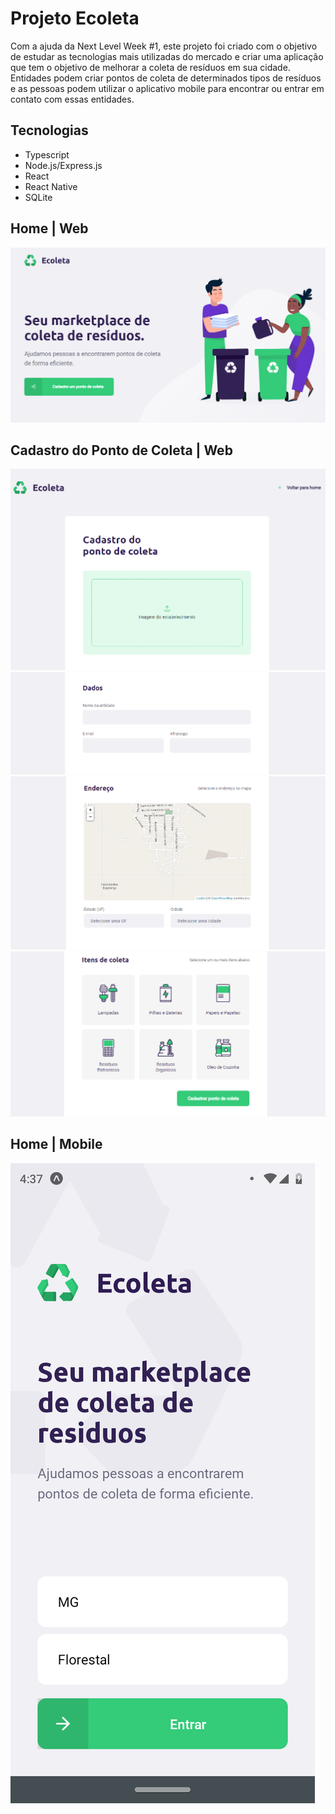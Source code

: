 # Projeto Ecoleta

Com a ajuda da Next Level Week #1, este projeto foi criado com o objetivo de estudar as tecnologias mais utilizadas do mercado e criar uma aplicação que tem o objetivo de melhorar a coleta de resíduos em sua cidade. Entidades podem criar pontos de coleta de determinados tipos de resíduos e as pessoas podem utilizar o aplicativo mobile para encontrar ou entrar em contato com essas entidades.

## Tecnologias

- Typescript
- Node.js/Express.js
- React
- React Native
- SQLite

## Home | Web

![Image description](imgs/home.png)

## Cadastro do Ponto de Coleta | Web

![Image description](imgs/cadastro-1.png)
![Image description](imgs/cadastro-2.png)
![Image description](imgs/cadastro-3.png)
![Image description](imgs/cadastro-4.png)

## Home | Mobile

![Image description](imgs/mobile-home.png)
